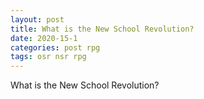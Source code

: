 ```yaml
---
layout: post
title: What is the New School Revolution?
date: 2020-15-1
categories: post rpg
tags: osr nsr rpg
---
```


What is the New School Revolution?
